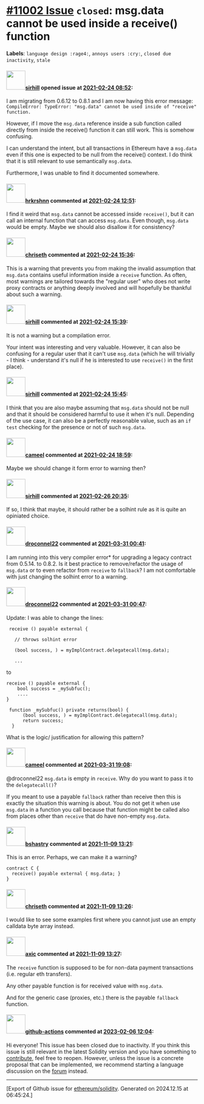 # [\#11002 Issue](https://github.com/ethereum/solidity/issues/11002) `closed`: msg.data cannot be used inside a receive() function
**Labels**: `language design :rage4:`, `annoys users :cry:`, `closed due inactivity`, `stale`


#### <img src="https://avatars.githubusercontent.com/u/4115788?u=b87c3d4ba9d242ee2a36420b1c7783b848269f7a&v=4" width="50">[sirhill](https://github.com/sirhill) opened issue at [2021-02-24 08:52](https://github.com/ethereum/solidity/issues/11002):

I am migrating from 0.6.12 to 0.8.1 and I am now having this error message:
`CompileError: TypeError: "msg.data" cannot be used inside of "receive" function.`

However, if I move the `msg.data` reference inside a sub function called directly from inside the receive() function it can still work. This is somehow confusing.

I can understand the intent, but all transactions in Ethereum have a `msg.data` even if this one is expected to be null from the receive() context. I do think that it is still relevant to use semantically `msg.data`.

Furthermore, I was unable to find it documented somewhere.

#### <img src="https://avatars.githubusercontent.com/u/13174375?u=52d702cb6bec53b561afa293cf9cd53ef7a63924&v=4" width="50">[hrkrshnn](https://github.com/hrkrshnn) commented at [2021-02-24 12:51](https://github.com/ethereum/solidity/issues/11002#issuecomment-785053612):

I find it weird that `msg.data` cannot be accessed inside `receive()`, but it can call an internal function that can access `msg.data`. Even though, `msg.data` would be empty. Maybe we should also disallow it for consistency?

#### <img src="https://avatars.githubusercontent.com/u/9073706?v=4" width="50">[chriseth](https://github.com/chriseth) commented at [2021-02-24 15:36](https://github.com/ethereum/solidity/issues/11002#issuecomment-785162545):

This is a warning that prevents you from making the invalid assumption that `msg.data` contains useful information inside a `receive` function. As often, most warnings are tailored towards the "regular user" who does not write proxy contracts or anything deeply involved and will hopefully be thankful about such a warning.

#### <img src="https://avatars.githubusercontent.com/u/4115788?u=b87c3d4ba9d242ee2a36420b1c7783b848269f7a&v=4" width="50">[sirhill](https://github.com/sirhill) commented at [2021-02-24 15:39](https://github.com/ethereum/solidity/issues/11002#issuecomment-785164767):

It is not a warning but a compilation error.

Your intent was interesting and very valuable.
However, it can also be confusing for a regular user that it can't use `msg.data` (which he will trivially - I think - understand it's null if he is interested to use `receive()` in the first place).

#### <img src="https://avatars.githubusercontent.com/u/4115788?u=b87c3d4ba9d242ee2a36420b1c7783b848269f7a&v=4" width="50">[sirhill](https://github.com/sirhill) commented at [2021-02-24 15:45](https://github.com/ethereum/solidity/issues/11002#issuecomment-785168742):

I think that you are also maybe assuming that `msg.data` should not be null and that it should be considered harmful to use it when it's null. Depending of the use case, it can also be a perfectly reasonable value, such as an `if test` checking for the presence or not of such `msg.data`.

#### <img src="https://avatars.githubusercontent.com/u/137030?v=4" width="50">[cameel](https://github.com/cameel) commented at [2021-02-24 18:59](https://github.com/ethereum/solidity/issues/11002#issuecomment-785301235):

Maybe we should change it form error to warning then?

#### <img src="https://avatars.githubusercontent.com/u/4115788?u=b87c3d4ba9d242ee2a36420b1c7783b848269f7a&v=4" width="50">[sirhill](https://github.com/sirhill) commented at [2021-02-26 20:35](https://github.com/ethereum/solidity/issues/11002#issuecomment-786880106):

If so, I think that maybe, it should rather be a solhint rule as it is quite an opiniated choice.

#### <img src="https://avatars.githubusercontent.com/u/4054346?u=2df0cb028e2b29e5c46b3c62af64561b722784ea&v=4" width="50">[droconnel22](https://github.com/droconnel22) commented at [2021-03-31 00:41](https://github.com/ethereum/solidity/issues/11002#issuecomment-810669343):

I am running into this very compiler error* for upgrading a legacy contract from 0.5.14. to 0.8.2. Is it best practice to remove/refactor the usage of `msg.data` or to even refactor from `receive` to `fallback`? I am not comfortable with just changing the solhint error to a warning.

#### <img src="https://avatars.githubusercontent.com/u/4054346?u=2df0cb028e2b29e5c46b3c62af64561b722784ea&v=4" width="50">[droconnel22](https://github.com/droconnel22) commented at [2021-03-31 00:47](https://github.com/ethereum/solidity/issues/11002#issuecomment-810671446):

Update: I was able to change the lines:




     receive () payable external {

       // throws solhint error 

       (bool success, ) = myImplContract.delegatecall(msg.data);

       ...


to


    receive () payable external {
        bool success = _mySubfuc();
        ....
    }
 
     function _mySubfuc() private returns(bool) {
          (bool success, ) = myImplContract.delegatecall(msg.data);
          return success;
      }


What is the logic/ justification for allowing this pattern?

#### <img src="https://avatars.githubusercontent.com/u/137030?v=4" width="50">[cameel](https://github.com/cameel) commented at [2021-03-31 19:08](https://github.com/ethereum/solidity/issues/11002#issuecomment-811356321):

@droconnel22 `msg.data` is empty in `receive`. Why do you want to pass it to the `delegatecall()`?

If you meant to use a payable `fallback` rather than receive then this is exactly the situation this warning is about. You do not get it when use `msg.data` in a function you call because that function might be called also from places other than `receive` that do have non-empty `msg.data`.

#### <img src="https://avatars.githubusercontent.com/u/2388185?v=4" width="50">[bshastry](https://github.com/bshastry) commented at [2021-11-09 13:21](https://github.com/ethereum/solidity/issues/11002#issuecomment-964146494):

This is an error. Perhaps, we can make it a warning?

```
contract C {
  receive() payable external { msg.data; }
}
```

#### <img src="https://avatars.githubusercontent.com/u/9073706?v=4" width="50">[chriseth](https://github.com/chriseth) commented at [2021-11-09 13:26](https://github.com/ethereum/solidity/issues/11002#issuecomment-964150860):

I would like to see some examples first where you cannot just use an empty calldata byte array instead.

#### <img src="https://avatars.githubusercontent.com/u/20340?v=4" width="50">[axic](https://github.com/axic) commented at [2021-11-09 13:27](https://github.com/ethereum/solidity/issues/11002#issuecomment-964151340):

The `receive` function is supposed to be for non-data payment transactions (i.e. regular eth transfers).

Any other payable function is for received value with `msg.data`.

And for the generic case (proxies, etc.) there is the payable `fallback` function.

#### <img src="https://avatars.githubusercontent.com/in/15368?v=4" width="50">[github-actions](https://github.com/apps/github-actions) commented at [2023-02-06 12:04](https://github.com/ethereum/solidity/issues/11002#issuecomment-1418973857):

Hi everyone! This issue has been closed due to inactivity.
If you think this issue is still relevant in the latest Solidity version and you have something to [contribute](https://docs.soliditylang.org/en/latest/contributing.html), feel free to reopen.
However, unless the issue is a concrete proposal that can be implemented, we recommend starting a language discussion on the [forum](https://forum.soliditylang.org) instead.


-------------------------------------------------------------------------------



[Export of Github issue for [ethereum/solidity](https://github.com/ethereum/solidity). Generated on 2024.12.15 at 06:45:24.]
